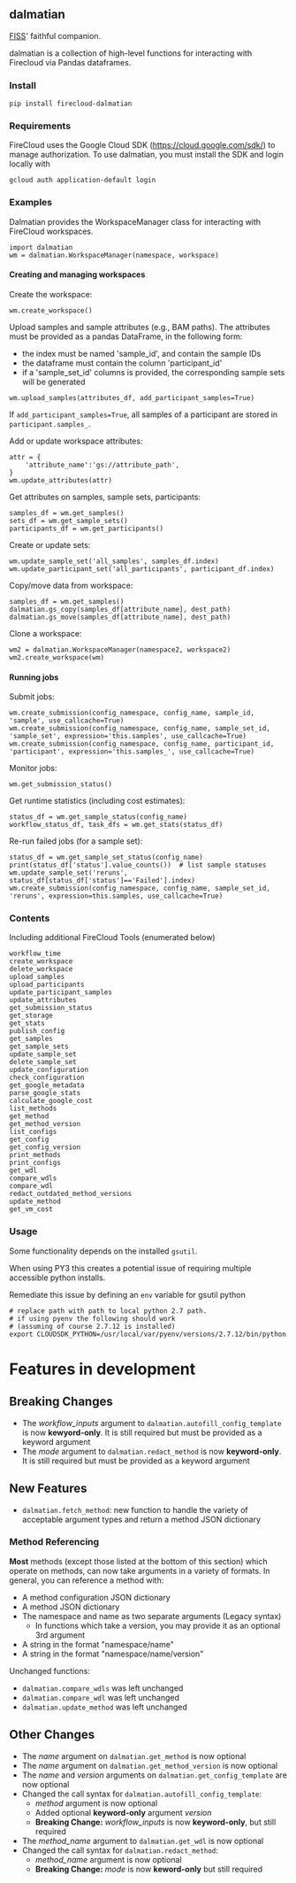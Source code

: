 
## dalmatian

[FISS](https://github.com/broadinstitute/fiss)' faithful companion.

dalmatian is a collection of high-level functions for interacting with Firecloud via Pandas dataframes.

### Install

`pip install firecloud-dalmatian`

### Requirements

FireCloud uses the Google Cloud SDK (https://cloud.google.com/sdk/) to manage authorization. To use dalmatian, you must install the SDK and login locally with

```
gcloud auth application-default login

```
### Examples
Dalmatian provides the WorkspaceManager class for interacting with FireCloud workspaces.
```
import dalmatian
wm = dalmatian.WorkspaceManager(namespace, workspace)
```

#### Creating and managing workspaces
Create the workspace:
```
wm.create_workspace()
```

Upload samples and sample attributes (e.g., BAM paths). The attributes must be provided as a pandas DataFrame, in the following form:
 * the index must be named 'sample_id', and contain the sample IDs
 * the dataframe must contain the column 'participant_id'
 * if a 'sample_set_id' columns is provided, the corresponding sample sets will be generated
```
wm.upload_samples(attributes_df, add_participant_samples=True)
```
If `add_participant_samples=True`, all samples of a participant are stored in `participant.samples_`.

Add or update workspace attributes:
```
attr = {
    'attribute_name':'gs://attribute_path',
}
wm.update_attributes(attr)
```

Get attributes on samples, sample sets, participants:
```
samples_df = wm.get_samples()
sets_df = wm.get_sample_sets()
participants_df = wm.get_participants()
```

Create or update sets:
```
wm.update_sample_set('all_samples', samples_df.index)
wm.update_participant_set('all_participants', participant_df.index)
```

Copy/move data from workspace:
```
samples_df = wm.get_samples()
dalmatian.gs_copy(samples_df[attribute_name], dest_path)
dalmatian.gs_move(samples_df[attribute_name], dest_path)
```

Clone a workspace:
```
wm2 = dalmatian.WorkspaceManager(namespace2, workspace2)
wm2.create_workspace(wm)
```

#### Running jobs
Submit jobs:
```
wm.create_submission(config_namespace, config_name, sample_id, 'sample', use_callcache=True)
wm.create_submission(config_namespace, config_name, sample_set_id, 'sample_set', expression='this.samples', use_callcache=True)
wm.create_submission(config_namespace, config_name, participant_id, 'participant', expression='this.samples_', use_callcache=True)
```

Monitor jobs:
```
wm.get_submission_status()
```

Get runtime statistics (including cost estimates):
```
status_df = wm.get_sample_status(config_name)
workflow_status_df, task_dfs = wm.get_stats(status_df)
```

Re-run failed jobs (for a sample set):
```
status_df = wm.get_sample_set_status(config_name)
print(status_df['status'].value_counts())  # list sample statuses
wm.update_sample_set('reruns', status_df[status_df['status']=='Failed'].index)
wm.create_submission(config_namespace, config_name, sample_set_id, 'reruns', expression=this.samples, use_callcache=True)
```

### Contents

Including additional FireCloud Tools (enumerated below)

```
workflow_time
create_workspace
delete_workspace
upload_samples
upload_participants
update_participant_samples
update_attributes
get_submission_status
get_storage
get_stats
publish_config
get_samples
get_sample_sets
update_sample_set
delete_sample_set
update_configuration
check_configuration
get_google_metadata
parse_google_stats
calculate_google_cost
list_methods
get_method
get_method_version
list_configs
get_config
get_config_version
print_methods
print_configs
get_wdl
compare_wdls
compare_wdl
redact_outdated_method_versions
update_method
get_vm_cost
```


### Usage

Some functionality depends on the installed `gsutil`.

When using PY3 this creates a potential issue of requiring multiple accessible python installs.

Remediate this issue by defining an `env` variable for gsutil python

```
# replace path with path to local python 2.7 path.
# if using pyenv the following should work
# (assuming of course 2.7.12 is installed)
export CLOUDSDK_PYTHON=/usr/local/var/pyenv/versions/2.7.12/bin/python
```


# Features in development

## Breaking Changes
* The _workflow\_inputs_ argument to `dalmatian.autofill_config_template` is now
**kewyord-only**. It is still required but must be provided as a keyword argument
* The _mode_ argument to `dalmatian.redact_method` is now **keyword-only**. It is
still required but must be provided as a keyword argument

## New Features
* `dalmatian.fetch_method`: new function to handle the variety of acceptable argument
types and return a method JSON dictionary

### Method Referencing

**Most** methods (except those listed at the bottom of this section) which operate
on methods, can now take arguments in a variety of formats.
In general, you can reference a method with:
* A method configuration JSON dictionary
* A method JSON dictionary
* The namespace and name as two separate arguments (Legacy syntax)
    * In functions which take a version, you may provide it as an optional 3rd argument
* A string in the format "namespace/name"
* A string in the format "namespace/name/version"

Unchanged functions:
* `dalmatian.compare_wdls` was left unchanged
* `dalmatian.compare_wdl` was left unchanged
* `dalmatian.update_method` was left unchanged

## Other Changes
* The _name_ argument on `dalmatian.get_method` is now optional
* The _name_ argument on `dalmatian.get_method_version` is now optional
* The _name_ and _version_ arguments on `dalmatian.get_config_template` are now optional
* Changed the call syntax for `dalmatian.autofill_config_template`:
    * _method_ argument is now optional
    * Added optional **keyword-only** argument _version_
    * **Breaking Change:** _workflow\_inputs_ is now **keyword-only**, but still required
* The _method\_name_ argument to `dalmatian.get_wdl` is now optional
* Changed the call syntax for `dalmatian.redact_method`:
    * _method\_name_ argument is now optional
    * **Breaking Change:** _mode_ is now **keword-only** but still required
